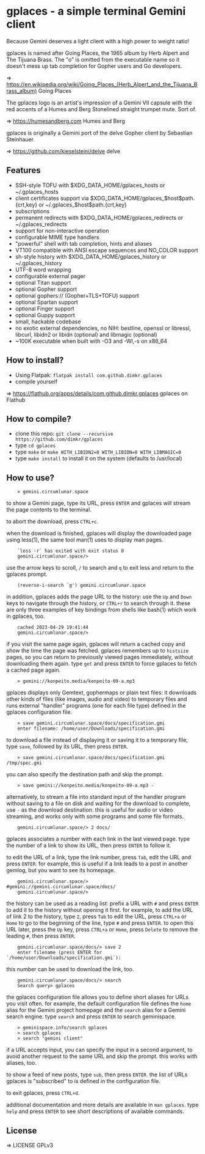 # gplaces - a simple terminal Gemini client

Because Gemini deserves a light client with a high power to weight ratio!

gplaces is named after Going Places, the 1965 album by Herb Alpert and The Tijuana Brass. The "o" is omitted from the executable name so it doesn't mess up tab completion for Gopher users and Go developers.

=> https://en.wikipedia.org/wiki/Going_Places_(Herb_Alpert_and_the_Tijuana_Brass_album) Going Places

The gplaces logo is an artist's impression of a Gemini VII capsule with the red accents of a Humes and Berg Stonelined straight trumpet mute. Sort of.

=> https://humesandberg.com Humes and Berg

gplaces is originally a Gemini port of the delve Gopher client by Sebastian Steinhauer.

=> https://github.com/kieselsteini/delve delve

## Features

* SSH-style TOFU with $XDG_DATA_HOME/gplaces_hosts or ~/.gplaces_hosts
* client certificates support via $XDG_DATA_HOME/gplaces_$host$path.{crt,key} or ~/.gplaces_$host$path.{crt,key}
* subscriptions
* permanent redirects with $XDG_DATA_HOME/gplaces_redirects or ~/.gplaces_redirects
* support for non-interactive operation
* configurable MIME type handlers
* "powerful" shell with tab completion, hints and aliases
* VT100 compatible with ANSI escape sequences and NO_COLOR support
* sh-style history with $XDG_DATA_HOME/gplaces_history or ~/.gplaces_history
* UTF-8 word wrapping
* configurable external pager
* optional Titan support
* optional Gopher support
* optional gophers:// (Gopher+TLS+TOFU) support
* optional Spartan support
* optional Finger support
* optional Guppy support
* small, hackable codebase
* no exotic external dependencies, no NIH: bestline, openssl or libressl, libcurl, libidn2 or libidn (optional) and libmagic (optional)
* ~100K executable when built with -O3 and -Wl,-s on x86_64

## How to install?

* Using Flatpak: `flatpak install com.github.dimkr.gplaces`
* compile yourself

=> https://flathub.org/apps/details/com.github.dimkr.gplaces gplaces on Flathub

## How to compile?

* clone this repo: `git clone --recursive https://github.com/dimkr/gplaces`
* type `cd gplaces`
* type `make` or `make WITH_LIBIDN2=0 WITH_LIBIDN=0 WITH_LIBMAGIC=0`
* type `make install` to install it on the system (defaults to /usr/local)

## How to use?

```
    > gemini.circumlunar.space
```

to show a Gemini page, type its URL, press `ENTER` and gplaces will stream the page contents to the terminal.

to abort the download, press `CTRL+c`.

when the download is finished, gplaces will display the downloaded page using less(1), the same tool man(1) uses to display man pages.

```
    `less -r` has exited with exit status 0
    gemini.circumlunar.space/> 
```

use the arrow keys to scroll, `/` to search and `q` to exit less and return to the gplaces prompt.

```
    (reverse-i-search `g') gemini.circumlunar.space
```

in addition, gplaces adds the page URL to the history: use the `Up` and `Down` keys to navigate through the history, or `CTRL+r` to search through it. these are only three examples of key bindings from shells like bash(1) which work in gplaces, too.

```
    cached 2023-04-29 19:41:44
    gemini.circumlunar.space/> 
```

if you visit the same page again, gplaces will return a cached copy and show the time the page was fetched. gplaces remembers up to `histsize` pages, so you can return to previously viewed pages immediately, without downloading them again. type `get` and press `ENTER` to force gplaces to fetch a cached page again.

```
    > gemini://konpeito.media/konpeito-09-a.mp3
```

gplaces displays only Gemtext, gophermaps or plain text files: it downloads other kinds of files (like images, audio and video) to temporary files and runs external "handler" programs (one for each file type) defined in the gplaces configuration file.

```
    > save gemini.circumlunar.space/docs/specification.gmi
    enter filename: /home/user/Downloads/specification.gmi
```

to download a file instead of displaying it or saving it to a temporary file, type `save`, followed by its URL, then press `ENTER`.

```
    > save gemini.circumlunar.space/docs/specification.gmi /tmp/spec.gmi
```

you can also specify the destination path and skip the prompt.

```
    > save gemini://konpeito.media/konpeito-09-a.mp3 -
```
 
alternatively, to stream a file into standard input of the handler program without saving to a file on disk and waiting for the download to complete, use `-` as the download destination. this is useful for audio or video streaming, and works only with some programs and some file formats.
 
```
    gemini.circumlunar.space/> 2 docs/
```

gplaces associates a number with each link in the last viewed page. type the number of a link to show its URL, then press `ENTER` to follow it.

to edit the URL of a link, type the link number, press `Tab`, edit the URL and press `ENTER`. for example, this is useful if a link leads to a post in another gemlog, but you want to see its homepage.

```
    gemini.circumlunar.space/> #gemini://gemini.circumlunar.space/docs/
    gemini.circumlunar.space/> 
```

the history can be used as a reading list: prefix a URL with `#` and press `ENTER` to add it to the history without opening it first. for example, to add the URL of link 2 to the history, type `2`, press `Tab` to edit the URL, press `CTRL+a` or `Home` to go to the beginning of the line, type `#` and press `ENTER`. to open this URL later, press the `Up` key, press `CTRL+a` or `Home`, press `Delete` to remove the leading `#`, then press `ENTER`.

```
    gemini.circumlunar.space/docs/> save 2
    enter filename (press ENTER for `/home/user/Downloads/specification.gmi`):
```

this number can be used to download the link, too.

```
    gemini.circumlunar.space/docs/> search
    Search query> gplaces
```

the gplaces configuration file allows you to define short aliases for URLs you visit often. for example, the default configuration file defines the `home` alias for the Gemini project homepage and the `search` alias for a Gemini search engine. type `search` and press `ENTER` to search geminispace.

```
    > geminispace.info/search gplaces
    > search gplaces
    > search "gemini client"
```

if a URL accepts input, you can specify the input in a second argument, to avoid another request to the same URL and skip the prompt. this works with aliases, too.

to show a feed of new posts, type `sub`, then press `ENTER`. the list of URLs gplaces is "subscribed" to is defined in the configuration file.

to exit gplaces, press `CTRL+d`.

additional documentation and more details are available in `man gplaces`. type `help` and press `ENTER` to see short descriptions of available commands.

## License

=> LICENSE GPLv3

